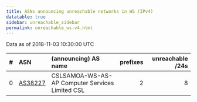 ```yaml
---
title: ASNs announcing unreachable networks in WS (IPv4)
datatable: true
sidebar: unreachable_sidebar
permalink: unreachable_ws-v4.html
---
```


Data as of 2018-11-03 10:30:00 UTC


<div class="datatable-begin"></div>

|   # | ASN                                    | (announcing) AS name                            |   prefixes |   unreachable /24s |
|----:|:---------------------------------------|:------------------------------------------------|-----------:|-------------------:|
|   0 | [AS38227](unreachable_AS38227-v4.html) | CSLSAMOA-WS-AS-AP Computer Services Limited CSL |          2 |                  8 |

<div class="datatable-end"></div>